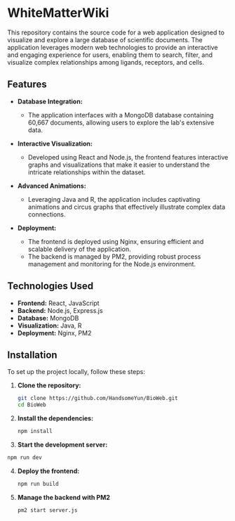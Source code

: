 # WhiteMatterWiki

This repository contains the source code for a web application designed to visualize and explore a large database of scientific documents. The application leverages modern web technologies to provide an interactive and engaging experience for users, enabling them to search, filter, and visualize complex relationships among ligands, receptors, and cells.

## Features

- **Database Integration:** 
  - The application interfaces with a MongoDB database containing 60,667 documents, allowing users to explore the lab's extensive data.
  
- **Interactive Visualization:**
  - Developed using React and Node.js, the frontend features interactive graphs and visualizations that make it easier to understand the intricate relationships within the dataset.
  
- **Advanced Animations:**
  - Leveraging Java and R, the application includes captivating animations and circus graphs that effectively illustrate complex data connections.
  
- **Deployment:**
  - The frontend is deployed using Nginx, ensuring efficient and scalable delivery of the application.
  - The backend is managed by PM2, providing robust process management and monitoring for the Node.js environment.

## Technologies Used

- **Frontend:** React, JavaScript
- **Backend:** Node.js, Express.js
- **Database:** MongoDB
- **Visualization:** Java, R
- **Deployment:** Nginx, PM2

## Installation

To set up the project locally, follow these steps:

1. **Clone the repository:**

   ```bash
   git clone https://github.com/HandsomeYun/BioWeb.git
   cd BioWeb
   ```
2. **Install the dependencies:**

   ```bash
   npm install
   ```
3. **Start the development server:**
  ```bash
  npm run dev
  ```
4. **Deploy the frontend:**
   ```bash
   npm run build
   ```
5. **Manage the backend with PM2**
   ```bash
   pm2 start server.js
   ```
